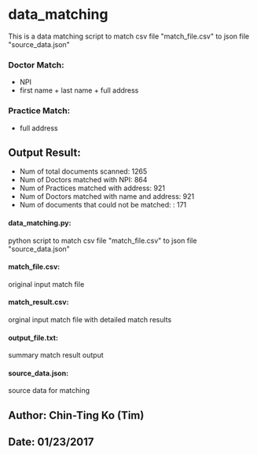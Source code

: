 # data_matching
This is a data matching script to match csv file "match_file.csv" to json file "source_data.json"
### Doctor Match:
- NPI
- first name + last name + full address

### Practice Match:
- full address

## Output Result:
- Num of total documents scanned: 1265
- Num of Doctors matched with NPI: 864
- Num of Practices matched with address: 921
- Num of Doctors matched with name and address: 921
- Num of documents that could not be matched: : 171

#### data_matching.py:
python script to match csv file "match_file.csv" to json file "source_data.json"
#### match_file.csv:
original input match file
#### match_result.csv:
orginal input match file with detailed match results
#### output_file.txt:
summary match result output
#### source_data.json:
source data for matching

## Author: Chin-Ting Ko (Tim)
## Date: 01/23/2017


